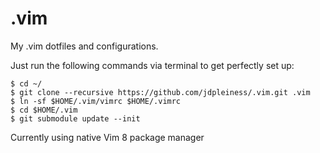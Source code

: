 # .vim
My .vim dotfiles and configurations.

Just run the following commands via terminal to get perfectly set up:

```console
$ cd ~/
$ git clone --recursive https://github.com/jdpleiness/.vim.git .vim
$ ln -sf $HOME/.vim/vimrc $HOME/.vimrc
$ cd $HOME/.vim
$ git submodule update --init
```

Currently using native Vim 8 package manager
